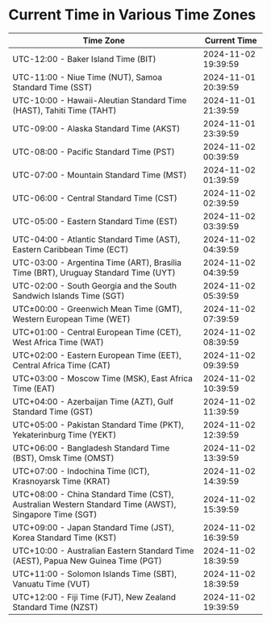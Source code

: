 # Current Time in Various Time Zones

| Time Zone | Current Time |
|-----------|--------------|
| UTC-12:00 - Baker Island Time (BIT) | 2024-11-02 19:39:59 |
| UTC-11:00 - Niue Time (NUT), Samoa Standard Time (SST) | 2024-11-01 20:39:59 |
| UTC-10:00 - Hawaii-Aleutian Standard Time (HAST), Tahiti Time (TAHT) | 2024-11-01 21:39:59 |
| UTC-09:00 - Alaska Standard Time (AKST) | 2024-11-01 23:39:59 |
| UTC-08:00 - Pacific Standard Time (PST) | 2024-11-02 00:39:59 |
| UTC-07:00 - Mountain Standard Time (MST) | 2024-11-02 01:39:59 |
| UTC-06:00 - Central Standard Time (CST) | 2024-11-02 02:39:59 |
| UTC-05:00 - Eastern Standard Time (EST) | 2024-11-02 03:39:59 |
| UTC-04:00 - Atlantic Standard Time (AST), Eastern Caribbean Time (ECT) | 2024-11-02 04:39:59 |
| UTC-03:00 - Argentina Time (ART), Brasília Time (BRT), Uruguay Standard Time (UYT) | 2024-11-02 04:39:59 |
| UTC-02:00 - South Georgia and the South Sandwich Islands Time (SGT) | 2024-11-02 05:39:59 |
| UTC±00:00 - Greenwich Mean Time (GMT), Western European Time (WET) | 2024-11-02 07:39:59 |
| UTC+01:00 - Central European Time (CET), West Africa Time (WAT) | 2024-11-02 08:39:59 |
| UTC+02:00 - Eastern European Time (EET), Central Africa Time (CAT) | 2024-11-02 09:39:59 |
| UTC+03:00 - Moscow Time (MSK), East Africa Time (EAT) | 2024-11-02 10:39:59 |
| UTC+04:00 - Azerbaijan Time (AZT), Gulf Standard Time (GST) | 2024-11-02 11:39:59 |
| UTC+05:00 - Pakistan Standard Time (PKT), Yekaterinburg Time (YEKT) | 2024-11-02 12:39:59 |
| UTC+06:00 - Bangladesh Standard Time (BST), Omsk Time (OMST) | 2024-11-02 13:39:59 |
| UTC+07:00 - Indochina Time (ICT), Krasnoyarsk Time (KRAT) | 2024-11-02 14:39:59 |
| UTC+08:00 - China Standard Time (CST), Australian Western Standard Time (AWST), Singapore Time (SGT) | 2024-11-02 15:39:59 |
| UTC+09:00 - Japan Standard Time (JST), Korea Standard Time (KST) | 2024-11-02 16:39:59 |
| UTC+10:00 - Australian Eastern Standard Time (AEST), Papua New Guinea Time (PGT) | 2024-11-02 18:39:59 |
| UTC+11:00 - Solomon Islands Time (SBT), Vanuatu Time (VUT) | 2024-11-02 18:39:59 |
| UTC+12:00 - Fiji Time (FJT), New Zealand Standard Time (NZST) | 2024-11-02 19:39:59 |
